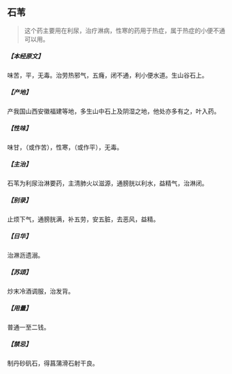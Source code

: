 ## 石苇

> 这个药主要用在利尿，治疗淋病，性寒的药用于热症，属于热症的小便不通可以用。

##### 【本经原文】
味苦，平，无毒。治劳热邪气，五癃，闭不通，利小便水道。生山谷石上。
##### 【产地】
产我国山西安徽福建等地，多生山中石上及阴湿之地，他处亦多有之，叶入药。
##### 【性味】
味甘，（或作苦），性寒，（或作平），无毒。
##### 【主治】
石苇为利尿治淋要药，主清肺火以滋源，通膀胱以利水，益精气，治淋闭。
##### 【别录】
止烦下气，通膀胱满，补五劳，安五脏，去恶风，益精。
##### 【日华】
治淋沥遗溺。
##### 【苏颂】
炒末冷酒调服，治发背。
##### 【用量】
普通一至二钱。
##### 【禁忌】
制丹砂矾石，得菖蒲滑石射干良。